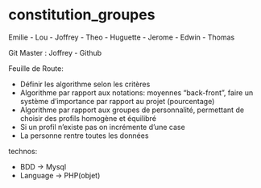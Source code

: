 # constitution_groupes
Emilie - Lou - Joffrey - Theo - Huguette - Jerome - Edwin - Thomas


Git Master : Joffrey - Github

Feuille de Route:
 - Définir les algorithme selon les critères
 - Algorithme par rapport aux notations: moyennes “back-front”, faire un système d’importance par rapport au projet (pourcentage)
 - Algorithme par rapport aux groupes de personnalité, permettant de choisir des profils homogène et équilibré
 - Si un profil n’existe pas on incrémente d’une case
 - La personne rentre toutes les données


technos:
 - BDD -> Mysql
 - Language -> PHP(objet)
